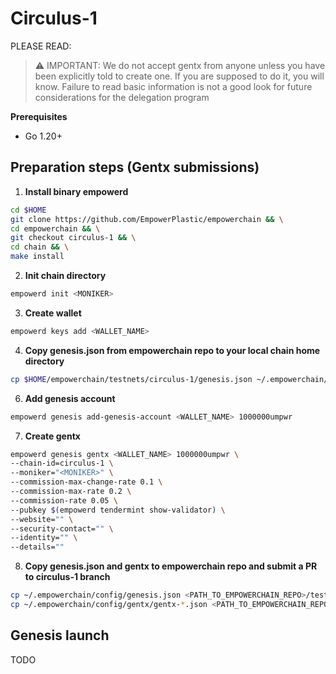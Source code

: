 # Circulus-1

PLEASE READ:
> ⚠️ IMPORTANT: We do not accept gentx from anyone unless you have been explicitly told to create one. If you are supposed to do it, you will know.
> Failure to read basic information is not a good look for future considerations for the delegation program

**Prerequisites**
- Go 1.20+

## Preparation steps (Gentx submissions)

1. **Install binary empowerd**
```bash
cd $HOME
git clone https://github.com/EmpowerPlastic/empowerchain && \
cd empowerchain && \
git checkout circulus-1 && \
cd chain && \
make install
```

2. **Init chain directory**
```bash
empowerd init <MONIKER>
```

3. **Create wallet**
```bash
empowerd keys add <WALLET_NAME>
```

4. **Copy genesis.json from empowerchain repo to your local chain home directory**
```bash
cp $HOME/empowerchain/testnets/circulus-1/genesis.json ~/.empowerchain/config/genesis.json
```

6. **Add genesis account**
```bash
empowerd genesis add-genesis-account <WALLET_NAME> 1000000umpwr
```

7. **Create gentx**
```bash
empowerd genesis gentx <WALLET_NAME> 1000000umpwr \
--chain-id=circulus-1 \
--moniker="<MONIKER>" \
--commission-max-change-rate 0.1 \
--commission-max-rate 0.2 \
--commission-rate 0.05 \
--pubkey $(empowerd tendermint show-validator) \
--website="" \
--security-contact="" \
--identity="" \
--details=""
```

8. **Copy genesis.json and gentx to empowerchain repo and submit a PR to circulus-1 branch**
```bash
cp ~/.empowerchain/config/genesis.json <PATH_TO_EMPOWERCHAIN_REPO>/testnets/circulus-1/genesis.json
cp ~/.empowerchain/config/gentx/gentx-*.json <PATH_TO_EMPOWERCHAIN_REPO>/testnets/circulus-1/gentx/
```


## Genesis launch

TODO
